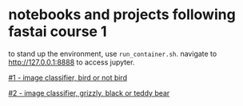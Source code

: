 # notebooks and projects following fastai course 1
  
to stand up the environment, use `run_container.sh`. navigate to http://127.0.0.1:8888 to access jupyter.

[#1 - image classifier, bird or not bird](notes/1.md)
  
[#2 - image classifier, grizzly, black or teddy bear](notes/2.md)

